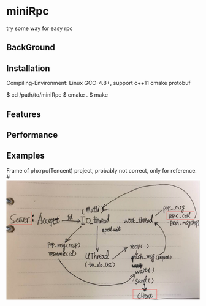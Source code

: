 # miniRpc
try some way for easy rpc

## BackGround

## Installation
 Compiling-Environment:
 Linux
 GCC-4.8+, support c++11
 cmake
 protobuf

 $ cd /path/to/miniRpc
 $ cmake .
 $ make

## Features

## Performance

## Examples

Frame of phxrpc(Tencent) project, probably not correct, only for reference.
#![](https://github.com/oopattern/miniRpc/blob/master/screenshots/phxrpc.png)
